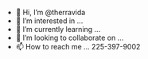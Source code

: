 - 👋 Hi, I’m @therravida
- 👀 I’m interested in ...
- 🌱 I’m currently learning ...
- 💞️ I’m looking to collaborate on ...
- 📫 How to reach me ...
225-397-9002
<!---
therravida/therravida is a ✨ special ✨ repository because its `README.md` (this file) appears on your GitHub profile.
You can click the Preview link to take a look at your changes.
--->
